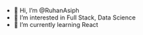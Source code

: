 - 👋 Hi, I’m @RuhanAsiph
- 👀 I’m interested in Full Stack, Data Science
- 🌱 I’m currently learning React




